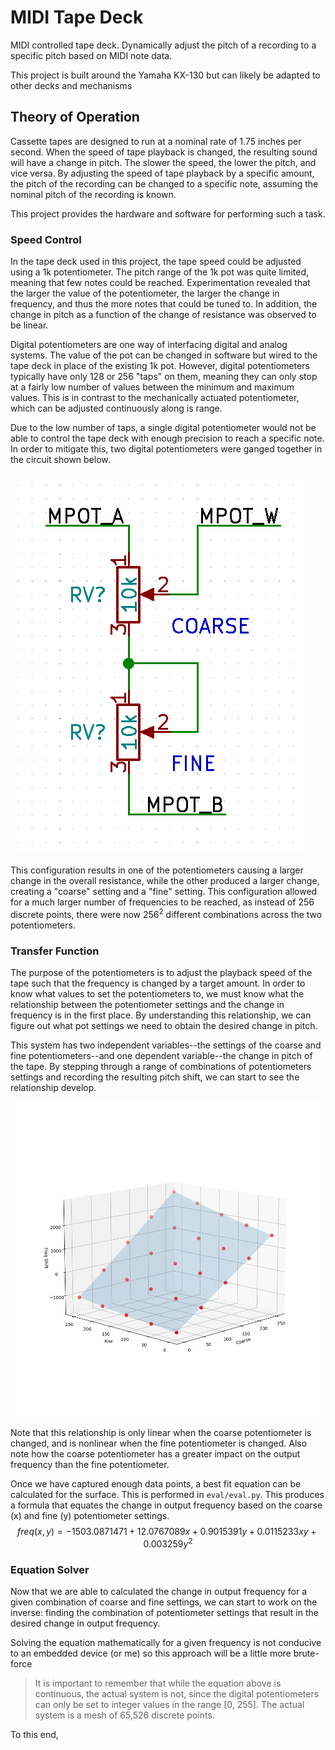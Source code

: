 # MIDI Tape Deck
MIDI controlled tape deck. Dynamically adjust the pitch of a recording to a specific pitch based on MIDI note data.

This project is built around the Yamaha KX-130 but can likely be adapted to other decks and mechanisms



## Theory of Operation

Cassette tapes are designed to run at a nominal rate of 1.75 inches per second. When the speed of tape playback is changed, the resulting sound will have a change in pitch. The slower the speed, the lower the pitch, and vice versa. By adjusting the speed of tape playback by a specific amount, the pitch of the recording can be changed to a specific note, assuming the nominal pitch of the recording is known.

This project provides the hardware and software for performing such a task.

### Speed Control

In the tape deck used in this project, the tape speed could be adjusted using a 1k potentiometer. The pitch range of the 1k pot was quite limited, meaning that few notes could be reached. Experimentation revealed that the larger the value of the potentiometer, the larger the change in frequency, and thus the more notes that could be tuned to. In addition, the change in pitch as a function of the change of resistance was observed to be linear.

Digital potentiometers are one way of interfacing digital and analog systems. The value of the pot can be changed in software but wired to the tape deck in place of the existing 1k pot. However, digital potentiometers typically have only 128 or 256 "taps" on them, meaning they can only stop at a fairly low number of values between the minimum and maximum values. This is in contrast to the mechanically actuated potentiometer, which can be adjusted continuously along is range.

Due to the low number of taps, a single digital potentiometer would not be able to control the tape deck with enough precision to reach a specific note. In order to mitigate this, two digital potentiometers were ganged together in the circuit shown below.

![dual_pot](https://raw.githubusercontent.com/mprosk/midi_tape_deck/main/img/dual_pot.png)

This configuration results in one of the potentiometers causing a larger change in the overall resistance, while the other produced a larger change, creating a "coarse" setting and a "fine" setting. This configuration allowed for a much larger number of frequencies to be reached, as  instead of 256 discrete points, there were now 256<sup>2</sup> different combinations across the two potentiometers. 

### Transfer Function

The purpose of the potentiometers is to adjust the playback speed of the tape such that the frequency is changed by a target amount. In order to know what values to set the potentiometers to, we must know what the relationship between the potentiometer settings and the change in frequency is in the first place. By understanding this relationship, we can figure out what pot settings we need to obtain the desired change in pitch.

This system has two independent variables--the settings of the coarse and fine potentiometers--and one dependent variable--the change in pitch of the tape. By stepping through a range of combinations of potentiometers settings and recording the resulting pitch shift, we can start to see the relationship develop.

![plot](https://raw.githubusercontent.com/mprosk/midi_tape_deck/main/img/plot.png)

Note that this relationship is only linear when the coarse potentiometer is changed, and is nonlinear when the fine potentiometer is changed. Also note how the coarse potentiometer has a greater impact on the output frequency than the fine potentiometer. 

Once we have captured enough data points, a best fit equation can be calculated for the surface. This is performed in `eval/eval.py`. This produces a formula that equates the change in output frequency based on the coarse (x) and fine (y) potentiometer settings.
$$
freq(x,y)=-1503.0871471 + 12.0767089x + 0.9015391y + 0.0115233xy + 0.003259 y^2
$$

### Equation Solver

Now that we are able to calculated the change in output frequency for a given combination of coarse and fine settings, we can start to work on the inverse: finding the combination of potentiometer settings that result in the desired change in output frequency.

Solving the equation mathematically for a given frequency is not conducive to an embedded device (or me) so this approach will be a little more brute-force

> It is important to remember that while the equation above is continuous, the actual system is not, since the digital potentiometers can only be set to integer values in the range [0, 255]. The actual system is a mesh of 65,526 discrete points.

To this end, 
